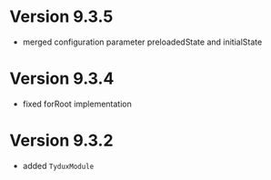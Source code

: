 
# Version 9.3.5

- merged configuration parameter preloadedState and initialState


# Version 9.3.4

- fixed forRoot implementation


# Version 9.3.2

- added `TyduxModule`
